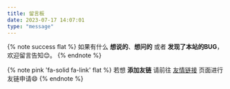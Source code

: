 ```yaml
---
title: 留言板
date: 2023-07-17 14:07:01
type: "message"
---
```


{% note success  flat %}
如果有什么 **想说的**、**想问的** 或者 **发现了本站的BUG**，欢迎留言告知😊。
{% endnote %}

{% note pink 'fa-solid fa-link'  flat %}
若想 **添加友链** 请前往 [友情链接](/link/) 页面进行友链申请😄
{% endnote %}
